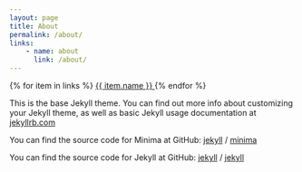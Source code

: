 ```yaml
---
layout: page
title: About
permalink: /about/
links:
    - name: about
      link: /about/
---
```


{% for item in links %}
    <a href="{{ item.link }}" class="navbar-item {% if page.url == item.link %} has-text-dark {% endif %}">
        {{ item.name }}
    </a>
{% endfor %}

This is the base Jekyll theme. You can find out more info about customizing your Jekyll theme, as well as basic Jekyll usage documentation at [jekyllrb.com](https://jekyllrb.com/)

You can find the source code for Minima at GitHub:
[jekyll][jekyll-organization] /
[minima](https://github.com/jekyll/minima)

You can find the source code for Jekyll at GitHub:
[jekyll][jekyll-organization] /
[jekyll](https://github.com/jekyll/jekyll)


[jekyll-organization]: https://github.com/jekyll
